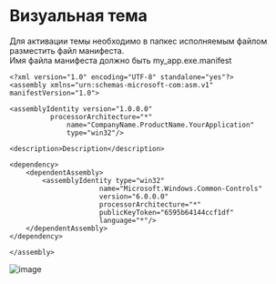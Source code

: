 # Визуальная тема
Для активации темы необходимо в папкес исполняемым файлом разместить файл манифеста.  
Имя файла манифеста должно быть my_app.exe.manifest  
```
<?xml version="1.0" encoding="UTF-8" standalone="yes"?>
<assembly xmlns="urn:schemas-microsoft-com:asm.v1" manifestVersion="1.0">

<assemblyIdentity version="1.0.0.0"
		  processorArchitecture="*"
    		  name="CompanyName.ProductName.YourApplication"
    		  type="win32"/>

<description>Description</description>

<dependency>
    <dependentAssembly>
        <assemblyIdentity type="win32"
            		  name="Microsoft.Windows.Common-Controls"
            		  version="6.0.0.0"
            		  processorArchitecture="*"
            		  publicKeyToken="6595b64144ccf1df"
            		  language="*"/>
    </dependentAssembly>
</dependency>

</assembly>
```

![image](https://github.com/alzoi/cpp/assets/20499566/c9533a90-4ed1-48c0-8ac4-c472f46365b8)
